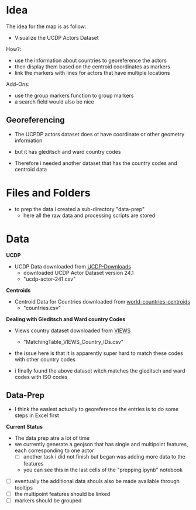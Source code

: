 # Idea

The idea for the map is as follow:
- Visualize the UCDP Actors Dataset

How?:
- use the information about countries to georeference the actors
- then display them based on the centroid coordinates as markers
- link the markers with lines for actors that have multiple locations

Add-Ons:
- use the group markers function to group markers
- a search field would also be nice

## Georeferencing
- The UCPDP actors dataset does ot have coordinate or other geometry information
- but it has gleditsch and ward country codes

- Therefore i needed another dataset that has the country codes and centroid data


# Files and Folders
- to prep the data i created a sub-directory "data-prep"
    - here all the raw data and processing scripts are stored


# Data

**UCDP**

- UCDP Data downloaded from [UCDP-Downloads](https://ucdp.uu.se/downloads/index.html#actor)
    - downloaded UCDP Actor Dataset version 24.1
    - "ucdp-actor-241.csv"

**Centroids**
- Centroid Data for Countries downloaded from [world-countries-centroids](https://github.com/gavinr/world-countries-centroids)
    - "countries.csv"

**Dealing with Gleditsch and Ward country Codes**
- Views country dataset downloaded from [VIEWS](https://viewsforecasting.org/gis-resources/)
    - "MatchingTable_VIEWS_Country_IDs.csv"

- the issue here is that it is apparently super hard to match these codes with other country codes
- i finally found the above dataset witch matches the gleditsch and ward codes with ISO codes

## Data-Prep
- I think the easiest actually to georeference the entries is to do some steps in Excel first

**Current Status**
- The data prep atre a lot of time
- we currently generate a geojson that has single and multipoint features, each corresponding to one actor
    - [ ] another task i did not finish but began was adding more data to the features
    - you can see this in the last cells of the "prepping.ipynb" notebook
- [ ] eventually the additional data shouls also be made available through tooltips
- [ ] the multipoint features should be linked
- [ ] markers should be grouped